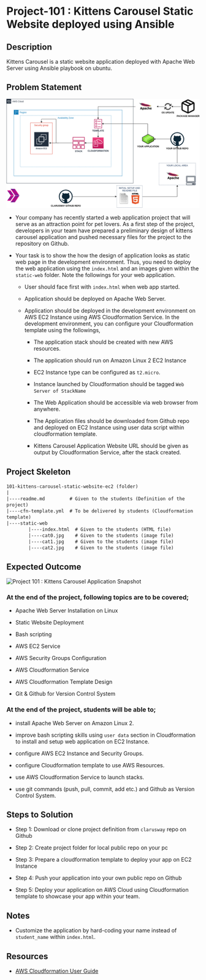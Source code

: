 # Project-101 : Kittens Carousel Static Website deployed using Ansible

## Description

Kittens Carousel is a static website application deployed with Apache Web Server using Ansible playbook on ubuntu.

## Problem Statement

![Project_101](Pro_Project_101.png)

- Your company has recently started a web application project that will serve as an attraction point for pet lovers. As a first step of the project, developers in your team have prepared a preliminary design of kittens carousel application and pushed necessary files for the project to the repository on Github.

- Your task is to show the how the design of application looks as static web page in the development environment. Thus, you need to deploy the web application using the `index.html` and an images given within the `static-web` folder. Note the followings for your web application.

  - User should face first with `index.html` when web app started.

  - Application should be deployed on Apache Web Server.

  - Application should be deployed in the development environment on AWS EC2 Instance using AWS Cloudformation Service. In the development environment, you can configure your Cloudformation template using the followings,

    - The application stack should be created with new AWS resources.

    - The application should run on Amazon Linux 2 EC2 Instance

    - EC2 Instance type can be configured as `t2.micro`.

    - Instance launched by Cloudformation should be tagged `Web Server of StackName`

    - The Web Application should be accessible via web browser from anywhere.

    - The Application files should be downloaded from Github repo and deployed on EC2 Instance using user data script within cloudformation template.

    - Kittens Carousel Application Website URL should be given as output by Cloudformation Service, after the stack created.

## Project Skeleton

```
101-kittens-carousel-static-website-ec2 (folder)
|
|----readme.md         # Given to the students (Definition of the project)
|----cfn-template.yml  # To be delivered by students (Cloudformation template)
|----static-web
        |----index.html  # Given to the students (HTML file)
        |----cat0.jpg    # Given to the students (image file)
        |----cat1.jpg    # Given to the students (image file)
        |----cat2.jpg    # Given to the students (image file)
```

## Expected Outcome

![Project 101 : Kittens Carousel Application Snapshot](./project-101-snapshot.png)

### At the end of the project, following topics are to be covered;

- Apache Web Server Installation on Linux

- Static Website Deployment

- Bash scripting

- AWS EC2 Service

- AWS Security Groups Configuration

- AWS Cloudformation Service

- AWS Cloudformation Template Design

- Git & Github for Version Control System

### At the end of the project, students will be able to;

- install Apache Web Server on Amazon Linux 2.

- improve bash scripting skills using `user data` section in Cloudformation to install and setup web application on EC2 Instance.

- configure AWS EC2 Instance and Security Groups.

- configure Cloudformation template to use AWS Resources.

- use AWS Cloudformation Service to launch stacks.

- use git commands (push, pull, commit, add etc.) and Github as Version Control System.

## Steps to Solution

- Step 1: Download or clone project definition from `clarusway` repo on Github

- Step 2: Create project folder for local public repo on your pc

- Step 3: Prepare a cloudformation template to deploy your app on EC2 Instance

- Step 4: Push your application into your own public repo on Github

- Step 5: Deploy your application on AWS Cloud using Cloudformation template to showcase your app within your team.

## Notes

- Customize the application by hard-coding your name instead of `student_name` within `index.html`.

## Resources

- [AWS Cloudformation User Guide](https://docs.aws.amazon.com/AWSCloudFormation/latest/UserGuide/Welcome.html)
